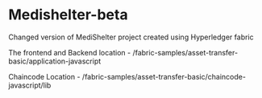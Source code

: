 # Medishelter-beta
Changed version of MediShelter project created using Hyperledger fabric

The frontend and Backend location - /fabric-samples/asset-transfer-basic/application-javascript

Chaincode Location - /fabric-samples/asset-transfer-basic/chaincode-javascript/lib



